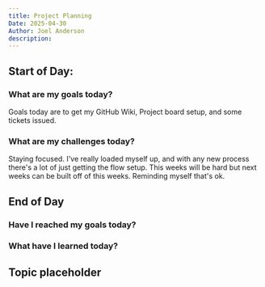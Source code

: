 ```yaml
---
title: Project Planning
Date: 2025-04-30
Author: Joel Anderson
description:
---
```


## Start of Day:

### What are my goals today?
Goals today are to get my GitHub Wiki, Project board setup, and some tickets issued.
### What are my challenges today?
Staying focused. I've really loaded myself up, and with any new process there's a lot of just getting the flow setup. This weeks will be hard but next weeks can be built off of this weeks. Reminding myself that's ok.

## End of Day

### Have I reached my goals today?

### What have I learned today?

## Topic placeholder

